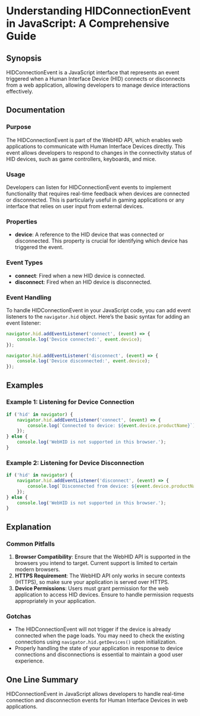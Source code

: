 <!--
Meta Description: # Understanding HIDConnectionEvent in JavaScript: A Comprehensive Guide ## Synopsis HIDConnectionEvent is a JavaScript interface that represents an ev...
Meta Keywords: device, event, hid, navigator, hidconnectionevent
-->

# Understanding HIDConnectionEvent in JavaScript: A Comprehensive Guide

## Synopsis
HIDConnectionEvent is a JavaScript interface that represents an event triggered when a Human Interface Device (HID) connects or disconnects from a web application, allowing developers to manage device interactions effectively.

## Documentation
### Purpose
The HIDConnectionEvent is part of the WebHID API, which enables web applications to communicate with Human Interface Devices directly. This event allows developers to respond to changes in the connectivity status of HID devices, such as game controllers, keyboards, and mice.

### Usage
Developers can listen for HIDConnectionEvent events to implement functionality that requires real-time feedback when devices are connected or disconnected. This is particularly useful in gaming applications or any interface that relies on user input from external devices.

### Properties
- **device**: A reference to the HID device that was connected or disconnected. This property is crucial for identifying which device has triggered the event.

### Event Types
- **connect**: Fired when a new HID device is connected.
- **disconnect**: Fired when an HID device is disconnected.

### Event Handling
To handle HIDConnectionEvent in your JavaScript code, you can add event listeners to the `navigator.hid` object. Here’s the basic syntax for adding an event listener:

```javascript
navigator.hid.addEventListener('connect', (event) => {
    console.log('Device connected:', event.device);
});

navigator.hid.addEventListener('disconnect', (event) => {
    console.log('Device disconnected:', event.device);
});
```

## Examples
### Example 1: Listening for Device Connection
```javascript
if ('hid' in navigator) {
    navigator.hid.addEventListener('connect', (event) => {
        console.log(`Connected to device: ${event.device.productName}`);
    });
} else {
    console.log('WebHID is not supported in this browser.');
}
```

### Example 2: Listening for Device Disconnection
```javascript
if ('hid' in navigator) {
    navigator.hid.addEventListener('disconnect', (event) => {
        console.log(`Disconnected from device: ${event.device.productName}`);
    });
} else {
    console.log('WebHID is not supported in this browser.');
}
```

## Explanation
### Common Pitfalls
1. **Browser Compatibility**: Ensure that the WebHID API is supported in the browsers you intend to target. Current support is limited to certain modern browsers.
2. **HTTPS Requirement**: The WebHID API only works in secure contexts (HTTPS), so make sure your application is served over HTTPS.
3. **Device Permissions**: Users must grant permission for the web application to access HID devices. Ensure to handle permission requests appropriately in your application.

### Gotchas
- The HIDConnectionEvent will not trigger if the device is already connected when the page loads. You may need to check the existing connections using `navigator.hid.getDevices()` upon initialization.
- Properly handling the state of your application in response to device connections and disconnections is essential to maintain a good user experience.

## One Line Summary
HIDConnectionEvent in JavaScript allows developers to handle real-time connection and disconnection events for Human Interface Devices in web applications.